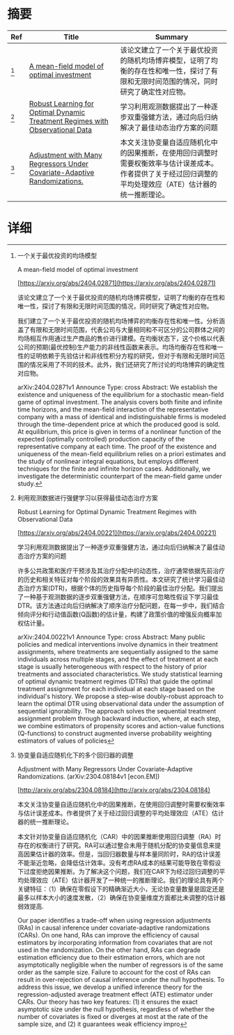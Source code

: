 # 摘要

| Ref | Title | Summary |
| --- | --- | --- |
| [^1] | [A mean-field model of optimal investment](https://arxiv.org/abs/2404.02871) | 该论文建立了一个关于最优投资的随机均场博弈模型，证明了均衡的存在性和唯一性，探讨了有限和无限时间范围的情况，同时研究了确定性对应物。 |
| [^2] | [Robust Learning for Optimal Dynamic Treatment Regimes with Observational Data](https://arxiv.org/abs/2404.00221) | 学习利用观测数据提出了一种逐步双重强健方法，通过向后归纳解决了最佳动态治疗方案的问题 |
| [^3] | [Adjustment with Many Regressors Under Covariate-Adaptive Randomizations.](http://arxiv.org/abs/2304.08184) | 本文关注协变量自适应随机化中的因果推断，在使用回归调整时需要权衡效率与估计误差成本。作者提供了关于经过回归调整的平均处理效应（ATE）估计器的统一推断理论。 |

# 详细

[^1]: 一个关于最优投资的均场模型

    A mean-field model of optimal investment

    [https://arxiv.org/abs/2404.02871](https://arxiv.org/abs/2404.02871)

    该论文建立了一个关于最优投资的随机均场博弈模型，证明了均衡的存在性和唯一性，探讨了有限和无限时间范围的情况，同时研究了确定性对应物。

    

    我们建立了一个关于最优投资的随机均场博弈的均衡存在性和唯一性。分析涵盖了有限和无限时间范围，代表公司与大量相同和不可区分的公司群体之间的均场相互作用通过生产商品的售价进行建模。在均衡状态下，这个价格以代表公司的预期(最优控制)生产能力的非线性函数来表示。均场均衡存在性和唯一性的证明依赖于先验估计和非线性积分方程的研究，但对于有限和无限时间范围的情况采用了不同的技术。此外，我们还研究了所讨论的均场博弈的确定性对应物。

    arXiv:2404.02871v1 Announce Type: cross  Abstract: We establish the existence and uniqueness of the equilibrium for a stochastic mean-field game of optimal investment. The analysis covers both finite and infinite time horizons, and the mean-field interaction of the representative company with a mass of identical and indistinguishable firms is modeled through the time-dependent price at which the produced good is sold. At equilibrium, this price is given in terms of a nonlinear function of the expected (optimally controlled) production capacity of the representative company at each time. The proof of the existence and uniqueness of the mean-field equilibrium relies on a priori estimates and the study of nonlinear integral equations, but employs different techniques for the finite and infinite horizon cases. Additionally, we investigate the deterministic counterpart of the mean-field game under study.
    
[^2]: 利用观测数据进行强健学习以获得最佳动态治疗方案

    Robust Learning for Optimal Dynamic Treatment Regimes with Observational Data

    [https://arxiv.org/abs/2404.00221](https://arxiv.org/abs/2404.00221)

    学习利用观测数据提出了一种逐步双重强健方法，通过向后归纳解决了最佳动态治疗方案的问题

    

    许多公共政策和医疗干预涉及其治疗分配中的动态性，治疗通常依据先前治疗的历史和相关特征对每个阶段的效果具有异质性。本文研究了统计学习最佳动态治疗方案(DTR)，根据个体的历史指导每个阶段的最佳治疗分配。我们提出了一种基于观测数据的逐步双重强健方法，在顺序可忽略性假设下学习最佳DTR。该方法通过向后归纳解决了顺序治疗分配问题，在每一步中，我们结合倾向评分和行动值函数(Q函数)的估计量，构建了政策价值的增强反向概率加权估计量。

    arXiv:2404.00221v1 Announce Type: cross  Abstract: Many public policies and medical interventions involve dynamics in their treatment assignments, where treatments are sequentially assigned to the same individuals across multiple stages, and the effect of treatment at each stage is usually heterogeneous with respect to the history of prior treatments and associated characteristics. We study statistical learning of optimal dynamic treatment regimes (DTRs) that guide the optimal treatment assignment for each individual at each stage based on the individual's history. We propose a step-wise doubly-robust approach to learn the optimal DTR using observational data under the assumption of sequential ignorability. The approach solves the sequential treatment assignment problem through backward induction, where, at each step, we combine estimators of propensity scores and action-value functions (Q-functions) to construct augmented inverse probability weighting estimators of values of policies 
    
[^3]: 协变量自适应随机化下的多个回归器的调整

    Adjustment with Many Regressors Under Covariate-Adaptive Randomizations. (arXiv:2304.08184v1 [econ.EM])

    [http://arxiv.org/abs/2304.08184](http://arxiv.org/abs/2304.08184)

    本文关注协变量自适应随机化中的因果推断，在使用回归调整时需要权衡效率与估计误差成本。作者提供了关于经过回归调整的平均处理效应（ATE）估计器的统一推断理论。

    

    本文针对协变量自适应随机化（CAR）中的因果推断使用回归调整（RA）时存在的权衡进行了研究。RA可以通过整合未用于随机分配的协变量信息来提高因果估计器的效率。但是，当回归器数量与样本量同阶时，RA的估计误差不能渐近忽略，会降低估计效率。没有考虑RA成本的结果可能导致在零假设下过度拒绝因果推断。为了解决这个问题，我们在CAR下为经过回归调整的平均处理效应（ATE）估计器开发了一种统一的推断理论。我们的理论具有两个关键特征：（1）确保在零假设下的精确渐近大小，无论协变量数量是固定还是最多以样本大小的速度发散，（2）确保在协变量维度方面都比未调整的估计器弱效提高.

    Our paper identifies a trade-off when using regression adjustments (RAs) in causal inference under covariate-adaptive randomizations (CARs). On one hand, RAs can improve the efficiency of causal estimators by incorporating information from covariates that are not used in the randomization. On the other hand, RAs can degrade estimation efficiency due to their estimation errors, which are not asymptotically negligible when the number of regressors is of the same order as the sample size. Failure to account for the cost of RAs can result in over-rejection of causal inference under the null hypothesis. To address this issue, we develop a unified inference theory for the regression-adjusted average treatment effect (ATE) estimator under CARs. Our theory has two key features: (1) it ensures the exact asymptotic size under the null hypothesis, regardless of whether the number of covariates is fixed or diverges at most at the rate of the sample size, and (2) it guarantees weak efficiency impro
    

